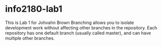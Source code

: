 # info2180-lab1
This is Lab 1 for Johvahn Brown
Branching allows you to isolate development work without
affecting other branches in the repository. Each repository
has one default branch (usually called master), and can have 
multiple other branches.